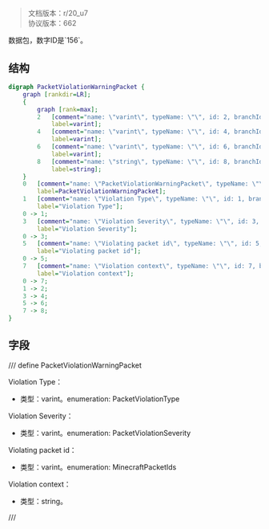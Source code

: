 # <!-- md:samp PacketViolationWarningPacket -->

> 文档版本：r/20_u7<br/>协议版本：662

<!-- md:samp PacketViolationWarningPacket -->数据包，数字ID是`156`。

## 结构

```dot
digraph PacketViolationWarningPacket {
	graph [rankdir=LR];
	{
		graph [rank=max];
		2	[comment="name: \"varint\", typeName: \"\", id: 2, branchId: 0, recurseId: -1, attributes: 512, notes: \"\"",
			label=varint];
		4	[comment="name: \"varint\", typeName: \"\", id: 4, branchId: 0, recurseId: -1, attributes: 512, notes: \"\"",
			label=varint];
		6	[comment="name: \"varint\", typeName: \"\", id: 6, branchId: 0, recurseId: -1, attributes: 512, notes: \"\"",
			label=varint];
		8	[comment="name: \"string\", typeName: \"\", id: 8, branchId: 0, recurseId: -1, attributes: 512, notes: \"\"",
			label=string];
	}
	0	[comment="name: \"PacketViolationWarningPacket\", typeName: \"\", id: 0, branchId: 156, recurseId: -1, attributes: 0, notes: \"\"",
		label=PacketViolationWarningPacket];
	1	[comment="name: \"Violation Type\", typeName: \"\", id: 1, branchId: 0, recurseId: -1, attributes: 0, notes: \"enumeration: PacketViolationType\"",
		label="Violation Type"];
	0 -> 1;
	3	[comment="name: \"Violation Severity\", typeName: \"\", id: 3, branchId: 0, recurseId: -1, attributes: 0, notes: \"enumeration: PacketViolationSeverity\"",
		label="Violation Severity"];
	0 -> 3;
	5	[comment="name: \"Violating packet id\", typeName: \"\", id: 5, branchId: 0, recurseId: -1, attributes: 0, notes: \"enumeration: MinecraftPacketIds\"",
		label="Violating packet id"];
	0 -> 5;
	7	[comment="name: \"Violation context\", typeName: \"\", id: 7, branchId: 0, recurseId: -1, attributes: 0, notes: \"\"",
		label="Violation context"];
	0 -> 7;
	1 -> 2;
	3 -> 4;
	5 -> 6;
	7 -> 8;
}

```

## 字段

/// define
PacketViolationWarningPacket

Violation Type：<!-- md:samp varint -->

- 类型：varint。enumeration: PacketViolationType

Violation Severity：<!-- md:samp varint -->

- 类型：varint。enumeration: PacketViolationSeverity

Violating packet id：<!-- md:samp varint -->

- 类型：varint。enumeration: MinecraftPacketIds

Violation context：<!-- md:samp string -->

- 类型：string。


///
